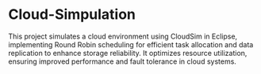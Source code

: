 # Cloud-Simpulation
This project simulates a cloud environment using CloudSim in Eclipse, implementing Round Robin scheduling for efficient task allocation and data replication to enhance storage reliability. It optimizes resource utilization, ensuring improved performance and fault tolerance in cloud systems.
